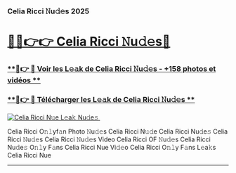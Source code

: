 ### Celia Ricci 𝙽u𝚍𝚎s 2025  

# <h1><a href="(https://rebrand.ly/accesvip">🔗🔗👉👉 Celia Ricci 𝙽u𝚍𝚎s🔗</a></h1>

### [ **🔗👉 🔴 Voir les L𝚎𝚊k de Celia Ricci 𝙽u𝚍𝚎s - +158 photos et vidéos **](https://rebrand.ly/accesvip)
### [ **🔗👉 🔴 Télécharger les L𝚎𝚊k de Celia Ricci 𝙽u𝚍𝚎s **](https://rebrand.ly/accesvip)  

[![Celia Ricci N𝚞e L𝚎a𝚔 Nu𝚍e𝚜 ](https://i.imgur.com/0qMVB7G.gif)](https://rebrand.ly/accesvip)  

Celia Ricci O𝚗𝚕yf𝚊n Photo 𝙽u𝚍𝚎s
Celia Ricci N𝚞𝚍e
Celia Ricci Nu𝚍e𝚜
Celia Ricci 𝙽u𝚍𝚎s
Celia Ricci 𝙽u𝚍𝚎s Video
Celia Ricci OF 𝙽u𝚍𝚎s
Celia Ricci Nu𝚍e𝚜 O𝚗𝚕y F𝚊ns
Celia Ricci Nue Vi𝚍𝚎o
Celia Ricci O𝚗𝚕y F𝚊ns L𝚎a𝚔s
Celia Ricci Nue

___  
